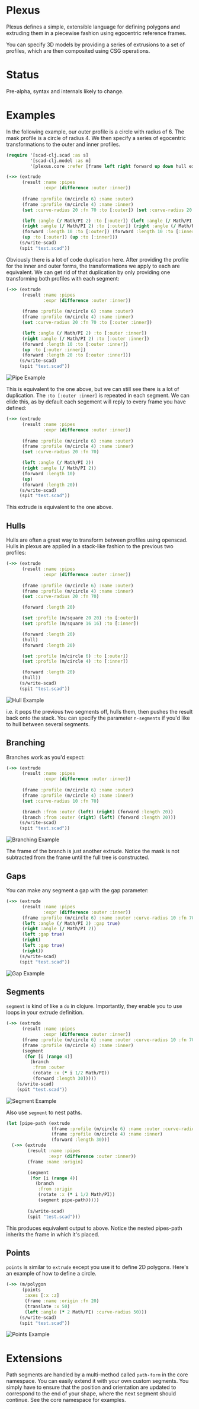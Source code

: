 # Plexus

Plexus defines a simple, extensible language for defining polygons and extruding them in a piecewise fashion using egocentric reference frames.

You can specify 3D models by providing a series of extrusions to a set of profiles, which are then composited using CSG operations.

# Status

Pre-alpha, syntax and internals likely to change.
 
# Examples

In the following example, our outer profile is a circle with radius of 6. The mask
profile is a circle of radius 4. We then specify a series of egocentric transformations to the
outer and inner profiles. 

``` clojure
(require '[scad-clj.scad :as s]
         '[scad-clj.model :as m]
         '[plexus.core :refer [frame left right forward up down hull extrude set branch]]

(->> (extrude
      (result :name :pipes 
              :expr (difference :outer :inner))
      
      (frame :profile (m/circle 6) :name :outer)
      (frame :profile (m/circle 4) :name :inner)
      (set :curve-radius 20 :fn 70 :to [:outer]) (set :curve-radius 20 :fn 70 :to [:inner])

      (left :angle (/ Math/PI 2) :to [:outer]) (left :angle (/ Math/PI 2) :to [:inner])
      (right :angle (/ Math/PI 2) :to [:outer]) (right :angle (/ Math/PI 2) :to [:inner])
      (forward :length 10 :to [:outer]) (forward :length 10 :to [:inner])
      (up :to [:outer]) (up :to [:inner]))
     (s/write-scad)
     (spit "test.scad"))
```

Obviously there is a lot of code duplication here. After providing the profile for the inner and outer forms,
the transformations we apply to each are equivalent. We can get rid of that duplication by only providing one 
transforming both profiles with each segment:

``` clojure
(->> (extrude 
      (result :name :pipes
              :expr (difference :outer :inner))
                  
      (frame :profile (m/circle 6) :name :outer)
      (frame :profile (m/circle 4) :name :inner)
      (set :curve-radius 20 :fn 70 :to [:outer :inner])

      (left :angle (/ Math/PI 2) :to [:outer :inner])
      (right :angle (/ Math/PI 2) :to [:outer :inner])
      (forward :length 10 :to [:outer :inner])
      (up :to [:outer :inner])
      (forward :length 20 :to [:outer :inner]))
     (s/write-scad)
     (spit "test.scad"))
```

![Pipe Example](https://github.com/SovereignShop/scad-paths/blob/main/resources/images/pipe-example.png)


This is equivalent to the one above, but we can still see there is a lot of duplication. The `:to [:outer :inner]` is repeated in each segment.
We can elide this, as by default each segement will reply to every frame you have defined:

``` clojure
(->> (extrude
      (result :name :pipes
              :expr (difference :outer :inner))
                   
      (frame :profile (m/circle 6) :name :outer)
      (frame :profile (m/circle 4) :name :inner)
      (set :curve-radius 20 :fn 70)

      (left :angle (/ Math/PI 2))
      (right :angle (/ Math/PI 2))
      (forward :length 10)
      (up)
      (forward :length 20))
     (s/write-scad)
     (spit "test.scad"))
```

This extrude is equivalent to the one above.

## Hulls

Hulls are often a great way to transform between profiles using openscad. Hulls in plexus
are applied in a stack-like fashion to the previous two profiles:

``` clojure
(->> (extrude 
      (result :name :pipes
              :expr (difference :outer :inner))
                   
      (frame :profile (m/circle 6) :name :outer)
      (frame :profile (m/circle 4) :name :inner)
      (set :curve-radius 20 :fn 70)

      (forward :length 20)

      (set :profile (m/square 20 20) :to [:outer])
      (set :profile (m/square 16 16) :to [:inner])

      (forward :length 20)
      (hull)
      (forward :length 20)

      (set :profile (m/circle 6) :to [:outer])
      (set :profile (m/circle 4) :to [:inner])

      (forward :length 20)
      (hull))
     (s/write-scad)
     (spit "test.scad"))
```

![Hull Example](https://github.com/SovereignShop/scad-paths/blob/main/resources/images/hull-example.png)

i.e. it pops the previous two segments off, hulls them, then pushes the result back onto the stack. You can specify the parameter `n-segments` if you'd like to hull between several segments.

## Branching

Branches work as you'd expect:

``` clojure    
(->> (extrude 
      (result :name :pipes
              :expr (difference :outer :inner))
              
      (frame :profile (m/circle 6) :name :outer)
      (frame :profile (m/circle 4) :name :inner)
      (set :curve-radius 10 :fn 70)

      (branch :from :outer (left) (right) (forward :length 20))
      (branch :from :outer (right) (left) (forward :length 20)))
     (s/write-scad)
     (spit "test.scad"))
```

![Branching Example](https://github.com/SovereignShop/scad-paths/blob/main/resources/images/branching-example.png)


The frame of the branch is just another extrude. Notice the mask is not subtracted from the frame until the full tree is constructed.

## Gaps

You can make any segment a gap with the gap parameter:

``` clojure
(->> (extrude
      (result :name :pipes
              :expr (difference :outer :inner))
      (frame :profile (m/circle 6) :name :outer :curve-radius 10 :fn 70)
      (left :angle (/ Math/PI 2) :gap true)
      (right :angle (/ Math/PI 2))
      (left :gap true)
      (right)
      (left :gap true)
      (right))
     (s/write-scad)
     (spit "test.scad"))

```


![Gap Example](https://github.com/SovereignShop/scad-paths/blob/main/resources/images/gap-example.png)

## Segments

`segment` is kind of like a `do` in clojure. Importantly, they enable you to use loops in your extrude definition.

``` clojure
(->> (extrude
      (result :name :pipes
              :expr (difference :outer :inner))
      (frame :profile (m/circle 6) :name :outer :curve-radius 10 :fn 70)
      (frame :profile (m/circle 4) :name :inner)
      (segment
       (for [i (range 4)]
         (branch
          :from :outer
          (rotate :x (* i 1/2 Math/PI))
          (forward :length 30)))))
    (s/write-scad)
    (spit "test.scad"))
```

![Segment Example](https://github.com/SovereignShop/plexus/blob/main/resources/images/segment-example.png)

Also use `segment` to nest paths.

``` clojure
(let [pipe-path (extrude
                 (frame :profile (m/circle 6) :name :outer :curve-radius 10 :fn 70)
                 (frame :profile (m/circle 4) :name :inner)
                 (forward :length 30))]
  (->> (extrude
        (result :name :pipes
                :expr (difference :outer :inner))
        (frame :name :origin)

        (segment
         (for [i (range 4)]
           (branch
            :from :origin
            (rotate :x (* i 1/2 Math/PI))
            (segment pipe-path)))))
            
        (s/write-scad)
        (spit "test.scad")))
```

This produces equivalent output to above. Notice the nested pipes-path inherits the frame in which it's placed.

## Points

`points` is similar to `extrude` except you use it to define 2D polygons. Here's an example of how to define a circle.

``` clojure
(->> (m/polygon
      (points
       :axes [:x :z]
       (frame :name :origin :fn 20)
       (translate :x 50)
       (left :angle (* 2 Math/PI) :curve-radius 50)))
     (s/write-scad)
     (spit "test.scad"))
```

![Points Example](https://github.com/SovereignShop/plexus/blob/main/resources/images/points-example.png)


# Extensions

Path segments are handled by a multi-method called `path-form` in the core namespace. You can easily extend it with your own custom segments. You simply have to ensure that the position and orientation are updated to correspond to the end of your shape, where the next segment should continue. See the
core namespace for examples.
